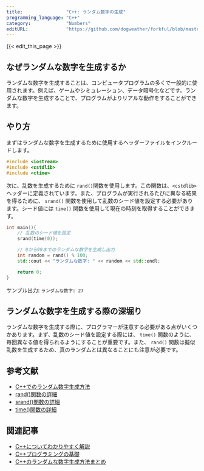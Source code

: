 ```yaml
---
title:                "C++: ランダム数字の生成"
programming_language: "C++"
category:             "Numbers"
editURL:              "https://github.com/dogweather/forkful/blob/master/content/ja/cpp/generating-random-numbers.md"
---
```


{{< edit_this_page >}}

## なぜランダムな数字を生成するか

ランダムな数字を生成することは、コンピュータプログラムの多くで一般的に使用されます。例えば、ゲームやシミュレーション、データ暗号化などです。ランダムな数字を生成することで、プログラムがよりリアルな動作をすることができます。

## やり方

まずはランダムな数字を生成するために使用するヘッダーファイルをインクルードします。

```C++
#include <iostream>
#include <cstdlib>
#include <ctime>
```

次に、乱数を生成するために `rand()`関数を使用します。この関数は、`<cstdlib>` ヘッダーに定義されています。また、プログラムが実行されるたびに異なる結果を得るために、 `srand()` 関数を使用して乱数のシード値を設定する必要があります。シード値には `time()` 関数を使用して現在の時刻を取得することができます。

```C++
int main(){
    // 乱数のシード値を設定
    srand(time(0));

    // 0から99までのランダムな数字を生成し出力
    int random = rand() % 100;
    std::cout << "ランダムな数字: " << random << std::endl;

    return 0;
}

```
サンプル出力: `ランダムな数字: 27`

## ランダムな数字を生成する際の深堀り

ランダムな数字を生成する際に、プログラマーが注意する必要がある点がいくつかあります。まず、乱数のシード値を設定する際には、 `time()` 関数のように、毎回異なる値を得られるようにすることが重要です。また、 `rand()` 関数は擬似乱数を生成するため、真のランダムとは異なることにも注意が必要です。

## 参考文献

- [C++でのランダム数字生成方法](https://www.geeksforgeeks.org/generating-random-number-range-c/)
- [rand()関数の詳細](https://www.cplusplus.com/reference/cstdlib/rand/)
- [srand()関数の詳細](https://www.cplusplus.com/reference/cstdlib/srand/)
- [time()関数の詳細](https://www.cplusplus.com/reference/ctime/time/)

## 関連記事

- [C++についてわかりやすく解説](https://www.sejiaeek.co.jp/blog/?p=875)
- [C++プログラミングの基礎](https://www.trans-it.net/technology/cpp.html)
- [C++のランダムな数字生成方法まとめ](https://programming.pc-note.net/cpp/rand.html)